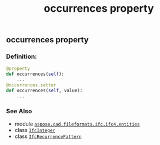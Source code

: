 ﻿---
title: occurrences property
second_title: Aspose.CAD for Python via .NET API References
description: 
type: docs
weight: 70
url: /python-net/aspose.cad.fileformats.ifc.ifc4.entities/ifcrecurrencepattern/occurrences/
is_root: false
---

## occurrences property

### Definition:
```python
@property
def occurrences(self):
    ...
@occurrences.setter
def occurrences(self, value):
    ...
```

### See Also
* module [`aspose.cad.fileformats.ifc.ifc4.entities`](../../)
* class [`IfcInteger`](/cad/python-net/aspose.cad.fileformats.ifc.ifc4.types/ifcinteger)
* class [`IfcRecurrencePattern`](/cad/python-net/aspose.cad.fileformats.ifc.ifc4.entities/ifcrecurrencepattern)
